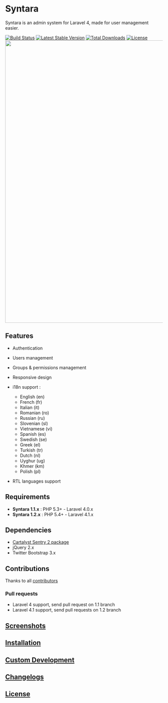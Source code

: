 # Syntara

Syntara is an admin system for Laravel 4, made for user management easier.

[![Build Status](https://travis-ci.org/MrJuliuss/syntara.png?branch=master)](https://travis-ci.org/MrJuliuss/syntara)
[![Latest Stable Version](https://poser.pugx.org/mrjuliuss/syntara/v/stable.png)](https://packagist.org/packages/mrjuliuss/syntara)
[![Total Downloads](https://poser.pugx.org/mrjuliuss/syntara/downloads.png)](https://packagist.org/packages/mrjuliuss/syntara)
[![License](https://poser.pugx.org/mrjuliuss/syntara/license.png)](https://packagist.org/packages/mrjuliuss/syntara)
<img src="https://raw.github.com/MrJuliuss/syntara/master/screenshots/user_list.png" width="900" />

## Features

* Authentication
* Users management
* Groups & permissions management
* Responsive design
* i18n support :
    - English (en)
    - French (fr)
    - Italian (it)
    - Romanian (ro)
    - Russian (ru)
    - Slovenian (sl)
    - Vietnamese (vi)
    - Spanish (es)
    - Swedish (se)
    - Greek (el)
    - Turkish (tr)
    - Dutch (nl)
    - Uyghur (ug)
    - Khmer (km)
    - Polish (pl)

* RTL languages support

## Requirements

* **Syntara 1.1.x** : PHP 5.3+ - Laravel 4.0.x
* **Syntara 1.2.x** : PHP 5.4+ - Laravel 4.1.x

## Dependencies

* [Cartalyst Sentry 2 package](https://github.com/cartalyst/sentry)
* jQuery 2.x
* Twitter Bootstrap 3.x

## Contributions

Thanks to all [contributors](https://github.com/MrJuliuss/syntara/graphs/contributors)

### Pull requests

* Laravel 4 support, send pull request on 1.1 branch
* Laravel 4.1 support, send pull requests on 1.2 branch


## [Screenshots](http://mrjuliuss.github.io/syntara/docs/screenshots.html)

## [Installation](http://mrjuliuss.github.io/syntara/docs/installation.html)

## [Custom Development](http://mrjuliuss.github.io/syntara/docs/custom.html)

## [Changelogs](http://mrjuliuss.github.io/syntara/docs/changelogs.html)

## [License](http://mrjuliuss.github.io/syntara/docs/license.html)
